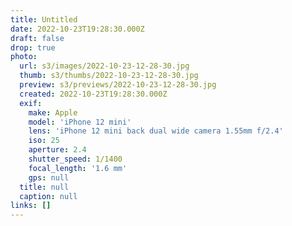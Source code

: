 ```yaml
---
title: Untitled
date: 2022-10-23T19:28:30.000Z
draft: false
drop: true
photo:
  url: s3/images/2022-10-23-12-28-30.jpg
  thumb: s3/thumbs/2022-10-23-12-28-30.jpg
  preview: s3/previews/2022-10-23-12-28-30.jpg
  created: 2022-10-23T19:28:30.000Z
  exif:
    make: Apple
    model: 'iPhone 12 mini'
    lens: 'iPhone 12 mini back dual wide camera 1.55mm f/2.4'
    iso: 25
    aperture: 2.4
    shutter_speed: 1/1400
    focal_length: '1.6 mm'
    gps: null
  title: null
  caption: null
links: []
---
```

